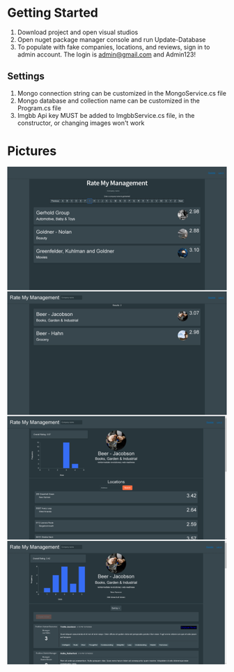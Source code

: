 # Getting Started
1. Download project and open visual studios
2. Open nuget package manager console and run Update-Database
3. To populate with fake companies, locations, and reviews, sign in to admin account. The login is admin@gmail.com and Admin123!

## Settings
1. Mongo connection string can be customized in the MongoService.cs file
2. Mongo database and collection name can be customized in the Program.cs file
3. Imgbb Api key MUST be added to ImgbbService.cs file, in the constructor, or changing images won't work

# Pictures
![HomePage](./Images/HomePage.png)
![Query](./Images/Query.png)
![CompanyPage](./Images/CompanyPage.png)
![LocationPage](./Images/LocationPage.png)
